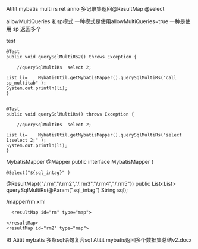 Atitit mybatis multi rs ret anno 多记录集返回@ResultMap @select


allowMultiQueries 和sp模式
一种模式是使用allowMultiQueries=true
一种是使用 sp 返回多个

test

	@Test
	public void querySqlMultiRs2() throws Exception {
		
		//querySqlMultiRs  select 2;
		
	List li=	MybatisUtil.getMybatisMapper().querySqlMultiRs("call sp_multitab" );
	System.out.println(li);
	}
	
	
	@Test
	public void querySqlMultiRs() throws Exception {
		
		//querySqlMultiRs  select 2;
		
	List li=	MybatisUtil.getMybatisMapper().querySqlMultiRs("select 1;select 2;" );
	System.out.println(li);
	}
	

MybatisMapper 
@Mapper
public interface MybatisMapper {
 	
	@Select("${sql_intag}" )
@ResultMap({"/.rm","/.rm2","/.rm3","/.rm4","/.rm5"})
	public List<List<LinkedHashMap>> querySqlMultiRs(@Param("sql_intag") String sql);



 /mapper/rm.xml

<?xml version="1.0" encoding="UTF-8"?>

<!DOCTYPE mapper PUBLIC "-//mybatis.org//DTD Mapper 3.0//EN" "http://mybatis.org/dtd/mybatis-3-mapper.dtd">

<mapper namespace="/">
    <!-- 自定义返回结果集 -->
    
    
      <resultMap id="rm" type="map">

    </resultMap>
    <resultMap id="rm2" type="map">

</resultMap>
  <resultMap id="rm3" type="map">

</resultMap>
  <resultMap id="rm4" type="map">

</resultMap>
  <resultMap id="rm5" type="map">

</resultMap>

Rf
Atitit mybatis 多条sql语句复合sql
Atitit mybatis返回多个数据集总结v2.docx

